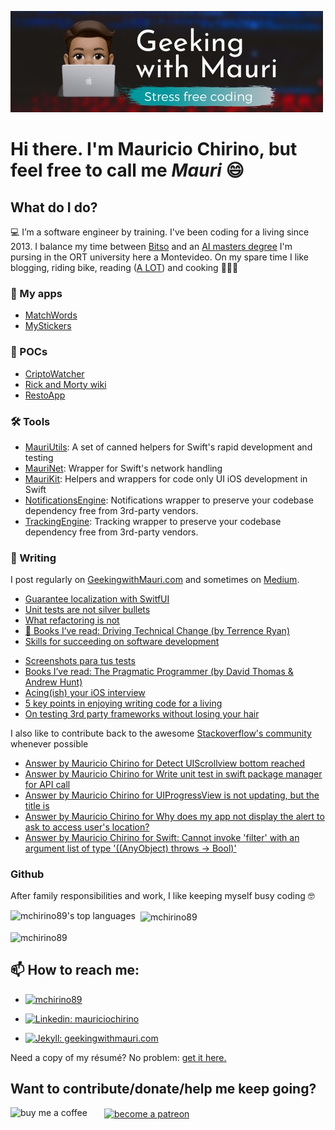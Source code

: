 ![banner](banner.jpg)

# Hi there. I'm Mauricio Chirino, but feel free to call me _Mauri_ 😄

## What do I do?

💻 I’m a software engineer by training. I've been coding for a living since 2013. I balance my time between [Bitso](https://bitso.com) and an [AI masters degree](https://fi.ort.edu.uy/master-en-inteligencia-artificial) I'm pursing in the ORT university here a Montevideo. On my spare time I like blogging, riding bike, reading ([A LOT](https://www.goodreads.com/user/show/95758480-mauricio-chirino)) and cooking 👨🏽‍🍳

### 📲 My apps

- [MatchWords](https://apps.apple.com/uy/app/matchwords-build-words/id1612434602)
- [MyStickers](https://apps.apple.com/uy/app/mystickers/id884352968)

### 🧪 POCs

- [CriptoWatcher](https://github.com/mchirino89/CriptoWatcher)
- [Rick and Morty wiki](https://github.com/mchirino89/RickAndMorty)
- [RestoApp](https://github.com/mchirino89/RestoYa)

### 🛠 Tools

- [MauriUtils](https://github.com/geekingwithmauri/MauriUtils): A set of canned helpers for Swift's rapid development and testing
- [MauriNet](https://github.com/geekingwithmauri/MauriNet): Wrapper for Swift's network handling
- [MauriKit](https://github.com/geekingwithmauri/MauriKit): Helpers and wrappers for code only UI iOS development in Swift
- [NotificationsEngine](https://github.com/GeekingwithMauri/NotificationsEngine): Notifications wrapper to preserve your codebase dependency free from 3rd-party vendors.
- [TrackingEngine](https://github.com/GeekingwithMauri/TrackingEngine): Tracking wrapper to preserve your codebase dependency free from 3rd-party vendors.

### 📝 Writing

I post regularly on [GeekingwithMauri.com](https://geekingwithmauri.com) and sometimes on [Medium](https://mchirino89.medium.com).

<!-- BLOG:START -->
- [Guarantee localization with SwitfUI](https://geekingwithmauri.com/swift/localizationWithSwiftUI.html)
- [Unit tests are not silver bullets](https://geekingwithmauri.com/work/testing.html)
- [What refactoring is not](https://geekingwithmauri.com/work/refactoring.html)
- [📖 Books I’ve read: Driving Technical Change &lpar;by Terrence Ryan&rpar;](https://geekingwithmauri.com/books/drivingTechChange.html)
- [Skills for succeeding on software development](https://geekingwithmauri.com/work/succeedingAtDevelopment.html)
<!-- BLOG:END -->
<!-- MEDIUM:START -->
- [Screenshots para tus tests](https://medium.com/peya-tech/screenshots-para-tus-tests-85598e4c5c4e?source=rss-8d0bd43333be------2)
- [Books I’ve read: The Pragmatic Programmer &lpar;by David Thomas &amp; Andrew Hunt&rpar;](https://mchirino89.medium.com/books-ive-read-the-pragmatic-programmer-by-david-thomas-andrew-hunt-ec493738b6fa?source=rss-8d0bd43333be------2)
- [Acing&lpar;ish&rpar; your iOS interview](https://mchirino89.medium.com/acing-ish-your-ios-interview-3b915e3b23d7?source=rss-8d0bd43333be------2)
- [5 key points in enjoying writing code for a living](https://mchirino89.medium.com/5-key-points-in-enjoying-writing-code-for-a-living-58797faaa368?source=rss-8d0bd43333be------2)
- [On testing 3rd party frameworks without losing your hair](https://mchirino89.medium.com/on-testing-3rd-party-frameworks-without-losing-your-hair-367ef8bfb56b?source=rss-8d0bd43333be------2)
<!-- MEDIUM:END -->

I also like to contribute back to the awesome [Stackoverflow's community](https://stackoverflow.com/users/2376336/mauricio-chirino?tab=profile) whenever possible 

<!-- STACKOVERFLOW:START -->
- [Answer by Mauricio Chirino for Detect UIScrollview bottom reached](https://stackoverflow.com/questions/20583882/detect-uiscrollview-bottom-reached/67549419#67549419)
- [Answer by Mauricio Chirino for Write unit test in swift package manager for API call](https://stackoverflow.com/questions/62129318/write-unit-test-in-swift-package-manager-for-api-call/65161977#65161977)
- [Answer by Mauricio Chirino for UIProgressView is not updating, but the title is](https://stackoverflow.com/questions/55007207/uiprogressview-is-not-updating-but-the-title-is/55007846#55007846)
- [Answer by Mauricio Chirino for Why does my app not display the alert to ask to access user&#39;s location?](https://stackoverflow.com/questions/55004779/why-does-my-app-not-display-the-alert-to-ask-to-access-users-location/55007753#55007753)
- [Answer by Mauricio Chirino for Swift: Cannot invoke &#39;filter&#39; with an argument list of type &#39;&lpar;&lpar;AnyObject&rpar; throws -&gt; Bool&rpar;&#39;](https://stackoverflow.com/questions/40902274/swift-cannot-invoke-filter-with-an-argument-list-of-type-anyobject-throws/54097170#54097170)
<!-- STACKOVERFLOW:END -->

### Github

After family responsibilities and work, I like keeping myself busy coding 🤓

<p>
    <img align="left" 
    src="https://github-readme-stats.vercel.app/api/top-langs/?username=mchirino89&layout=compact&theme=dark&hide=objective-c" alt="mchirino89's top languages" />
</p>

<p>&nbsp;
    <img align="center" 
    src="https://github-readme-stats.vercel.app/api?username=mchirino89&show_icons=true&locale=en&count_private=true&theme=dark&show_icons=true&layout=compact" 
    alt="mchirino89" />
</p>

<p>
    <img align="center" 
    src="https://github-readme-streak-stats.herokuapp.com/?user=mchirino89" alt="mchirino89" />
</p>

## 📫 How to reach me: 
 
- <a href="https://twitter.com/mchirino89" target="blank">
        <img src="https://img.shields.io/twitter/follow/mchirino89?logo=twitter&style=for-the-badge" 
        alt="mchirino89" />
  </a>
  
- [![Linkedin: mauriciochirino](https://img.shields.io/badge/-Mauricio%20Chirino-blue?style=flat-square&logo=Linkedin&logoColor=white&link=https://www.linkedin.com/comm/mynetwork/discovery-see-all?usecase=PEOPLE_FOLLOWS&followMember=mauriciochirino)](https://www.linkedin.com/comm/mynetwork/discovery-see-all?usecase=PEOPLE_FOLLOWS&followMember=mauriciochirino)

- [![Jekyll: geekingwithmauri.com](https://img.shields.io/badge/-Geeking%20with%20Mauri-red?style=flat-square&logo=Jekyll&logoColor=white&link=https://geekingwithmauri.com)](https://geekingwithmauri.com)

Need a copy of my résumé? No problem: <a href="https://geekingwithmauri.com/assets/resources/MauricioChirinoCV.pdf" download="MauricioChirinoCV">get it here.</a>

## Want to contribute/donate/help me keep going?

<a href="https://www.buymeacoffee.com/maurigeek"> 
    <img align="left" 
    src="https://www.buymeacoffee.com/assets/img/custom_images/orange_img.png" 
    height="35" 
    width="150" 
    alt="buy me a coffee" />
</a>
<a href="https://www.patreon.com/bePatron?u=49709663">
    <img align="center" 
    src="https://github.githubassets.com/images/modules/site/icons/funding_platforms/patreon.svg" 
    height="50" 
    width="50"
    alt="become a patreon" />
</a>



